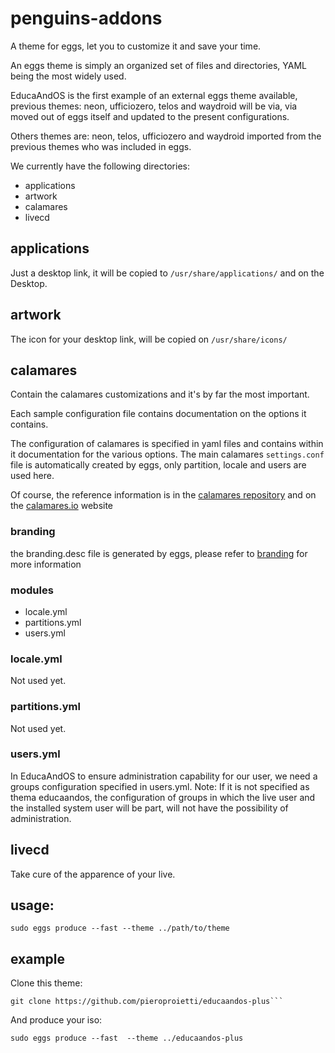 # penguins-addons

A theme for eggs, let you to customize it and save your time.

An eggs theme is simply an organized set of files and directories, YAML being the most widely used.

EducaAndOS is the first example of an external eggs theme available, previous themes: neon, ufficiozero, telos and waydroid will be via, via moved out of eggs itself and updated to the present configurations.

Others themes are: neon, telos, ufficiozero and waydroid imported from the previous themes who was included in eggs.

We currently have the following directories:
* applications
* artwork
* calamares
* livecd

## applications
Just a desktop link, it will be copied to ```/usr/share/applications/``` and on the Desktop.

## artwork
The icon for your desktop link, will be copied on ```/usr/share/icons/```

## calamares
Contain the calamares customizations and it's by far the most important.

Each sample configuration file contains documentation on the options it contains.

The configuration of calamares is specified in yaml files and contains within it documentation for the various options. The main calamares ```settings.conf``` file is automatically created by eggs, only partition, locale and users are used here.

Of course, the reference information is in the [calamares repository](https://github.com/calamares/calamares/) and on the [calamares.io](https://github.com/calamares/calamares/wiki/Deploy-Configuration) website


### branding
the branding.desc file is generated by eggs, please refer to [branding](https://github.com/calamares/calamares/blob/calamares/src/branding/default/branding.desc) for more information 


### modules
* locale.yml
* partitions.yml
* users.yml

### locale.yml
Not used yet.

### partitions.yml
Not used yet.

### users.yml
In EducaAndOS to ensure administration capability for our user, we need a groups configuration specified in users.yml. Note: If it is not specified as thema educaandos, the configuration of groups in which the live user and the installed system user will be part, will not have the possibility of administration.


## livecd
Take cure of the apparence of your live.

## usage:

```
sudo eggs produce --fast --theme ../path/to/theme
```
## example

Clone this theme:

```
git clone https://github.com/pieroproietti/educaandos-plus```
```

And produce your iso:

```
sudo eggs produce --fast  --theme ../educaandos-plus
```
